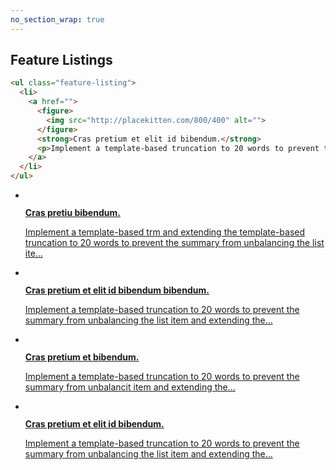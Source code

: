 ```yaml
---
no_section_wrap: true
---
```

<section><h2 if="feature">Feature Listings</h2></section>

```html
<ul class="feature-listing">
  <li>
    <a href="">
      <figure>
        <img src="http://placekitten.com/800/400" alt="">
      </figure>
      <strong>Cras pretium et elit id bibendum.</strong>
      <p>Implement a template-based truncation to 20 words to prevent the summary from unbalancing the list item and extending the&hellip;</p>
    </a>
  </li>
</ul>
```

<ul class="feature-listing">
  <li>
    <a href="">
      <figure>
        <img src="http://placekitten.com/800/400" alt="">
      </figure>
      <strong>Cras pretiu bibendum.</strong>
      <p>Implement a template-based trm and extending the template-based truncation to 20 words to prevent the summary from unbalancing the list ite&hellip;</p>
    </a>
  </li>
  <li>
    <a href="">
      <figure>
        <img src="http://placekitten.com/800/400" alt="">
      </figure>
      <strong>Cras pretium et elit id bibendum bibendum.</strong>
      <p>Implement a template-based truncation to 20 words to prevent the summary from unbalancing the list item and extending the&hellip;</p>
    </a>
  </li>
  <li>
    <a href="">
      <figure>
        <img src="http://placekitten.com/800/400" alt="">
      </figure>
      <strong>Cras pretium et bibendum.</strong>
      <p>Implement a template-based truncation to 20 words to prevent the summary from unbalancit item and extending the&hellip;</p>
    </a>
  </li>
  <li>
    <a href="">
      <figure>
        <img src="http://placekitten.com/800/400" alt="">
      </figure>
      <strong>Cras pretium et elit id bibendum.</strong>
      <p>Implement a template-based truncation to 20 words to prevent the summary from unbalancing the list item and extending the&hellip;</p>
    </a>
  </li>
</ul>
